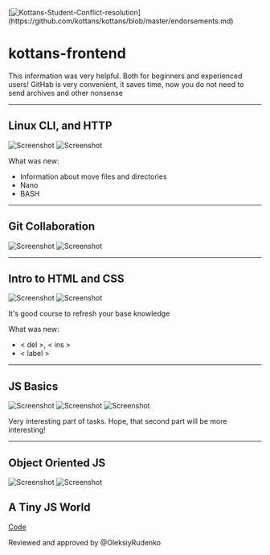 [![Kottans-Student-Conflict-resolution](https://img.shields.io/badge/%3D(%5E.%5E)%3D-mastered%20conflict%20resolution-brightgreen.svg)](https://github.com/kottans/kottans/blob/master/endorsements.md)

# kottans-frontend


This information was very helpful. Both for beginners and experienced users! GitHab is very convenient, it saves time, now you do not need to send archives and other nonsense

_____________________________________

## Linux CLI, and HTTP

![Screenshot](task_linux_cli/1.PNG)
![Screenshot](task_linux_cli/2.PNG)

What was new:
* Information about move files and directories
* Nano
* BASH 

_____________________________________

## Git Collaboration

![Screenshot](task_git_collaboration/1.PNG)
![Screenshot](task_git_collaboration/2.PNG)

_____________________________________

## Intro to HTML and CSS

![Screenshot](task_html_css_intro/1.PNG)
![Screenshot](task_html_css_intro/2.PNG)

It's good course to refresh your base knowledge

What was new:
* < del >, < ins >
* < label > 

______________________________________

## JS Basics

![Screenshot](task_js_basics/1.PNG)
![Screenshot](task_js_basics/2.PNG)
![Screenshot](task_js_basics/3.PNG)


Very interesting part of tasks. Hope, that second part will be more interesting!


______________________________________


## Object Oriented JS

![Screenshot](task_js_oop/1.PNG)
![Screenshot](task_js_oop/2.PNG)

## A Tiny JS World

[Code](https://github.com/kottans/frontend-2019-homeworks/blob/master/submissions/zihfred/index.js)

Reviewed and approved by @OleksiyRudenko
